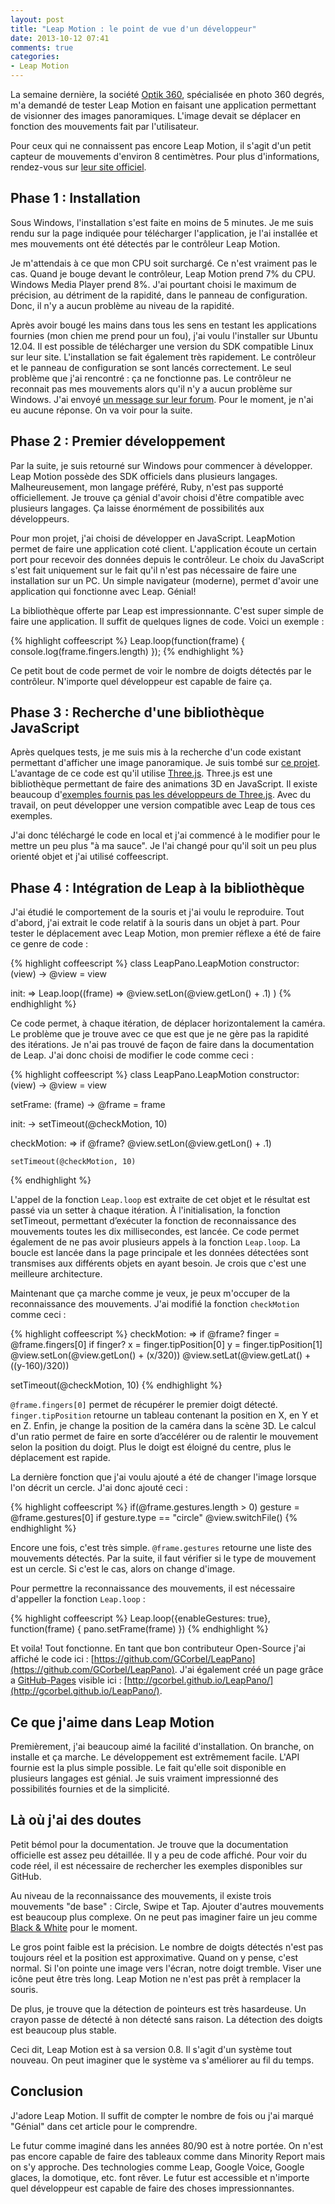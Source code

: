 ```yaml
---
layout: post
title: "Leap Motion : le point de vue d'un développeur"
date: 2013-10-12 07:41
comments: true
categories:
- Leap Motion
---
```


La semaine dernière, la société [Optik 360](http://www.optik360.com/), spécialisée en photo 360 degrés, m'a demandé de tester Leap Motion en faisant une application permettant de visionner des images panoramiques. L'image devait se déplacer en fonction des mouvements fait par l'utilisateur.

Pour ceux qui ne connaissent pas encore Leap Motion, il s'agit d'un petit capteur de mouvements d'environ 8 centimètres. Pour plus d'informations, rendez-vous sur [leur site officiel](https://www.leapmotion.com/).

Phase 1 : Installation
----------------------

Sous Windows, l'installation s'est faite en moins de 5 minutes. Je me suis rendu sur la page indiquée pour télécharger l'application, je l'ai installée et mes mouvements ont été détectés par le contrôleur Leap Motion.

Je m'attendais à ce que mon CPU soit surchargé. Ce n'est vraiment pas le cas. Quand je bouge devant le contrôleur, Leap Motion prend 7% du CPU. Windows Media Player prend 8%. J'ai pourtant choisi le maximum de précision, au détriment de la rapidité, dans le panneau de configuration. Donc, il n'y a aucun problème au niveau de la rapidité.

Après avoir bougé les mains dans tous les sens en testant les applications fournies (mon chien me prend pour un fou), j'ai voulu l'installer sur Ubuntu 12.04. Il est possible de télécharger une version du SDK compatible Linux sur leur site. L'installation se fait également très rapidement. Le contrôleur et le panneau de configuration se sont lancés correctement. Le seul problème que j'ai rencontré : ça ne fonctionne pas. Le contrôleur ne reconnait pas mes mouvements alors qu'il n'y a aucun problème sur Windows. J'ai envoyé [un message sur leur forum](https://developer.leapmotion.com/forums/forums/10/topics/1811). Pour le moment, je n'ai eu aucune réponse. On va voir pour la suite.

Phase 2 : Premier développement
-------------------------------

Par la suite, je suis retourné sur Windows pour commencer à développer. Leap Motion possède des SDK officiels dans plusieurs langages. Malheureusement, mon langage préféré, Ruby, n'est pas supporté officiellement. Je trouve ça génial d'avoir choisi d'être compatible avec plusieurs langages. Ça laisse énormément de possibilités aux développeurs.

Pour mon projet, j'ai choisi de développer en JavaScript. LeapMotion permet de faire une application coté client. L'application écoute un certain port pour recevoir des données depuis le contrôleur. Le choix du JavaScript s'est fait uniquement sur le fait qu'il n'est pas nécessaire de faire une installation sur un PC. Un simple navigateur (moderne), permet d'avoir une application qui fonctionne avec Leap. Génial!

La bibliothèque offerte par Leap est impressionnante. C'est super simple de faire une application. Il suffit de quelques lignes de code. Voici un exemple :

{% highlight coffeescript %}
Leap.loop(function(frame) {
  console.log(frame.fingers.length)
});
{% endhighlight %}

Ce petit bout de code permet de voir le nombre de doigts détectés par le contrôleur. N'importe quel développeur est capable de faire ça.

Phase 3 : Recherche d'une bibliothèque JavaScript
-------------------------------------------------

Après quelques tests, je me suis mis à la recherche d'un code existant permettant d'afficher une image panoramique. Je suis tombé sur [ce projet](http://mrdoob.github.io/three.js/examples/webgl_panorama_equirectangular.html). L'avantage de ce code est qu'il utilise [Three.js](http://threejs.org/). Three.js est une bibliothèque permettant de faire des animations 3D en JavaScript. Il existe beaucoup d'[exemples fournis pas les développeurs de Three.js](http://mrdoob.github.io/three.js/). Avec du travail, on peut développer une version compatible avec Leap de tous ces exemples.

J'ai donc téléchargé le code en local et j'ai commencé à le modifier pour le mettre un peu plus "à ma sauce". Je l'ai changé pour qu'il soit un peu plus orienté objet et j'ai utilisé coffeescript.

Phase 4 : Intégration de Leap à la bibliothèque
-----------------------------------------------

J'ai étudié le comportement de la souris et j'ai voulu le reproduire. Tout d'abord, j'ai extrait le code relatif à la souris dans un objet à part. Pour tester le déplacement avec Leap Motion, mon premier réflexe a été de faire ce genre de code :

{% highlight coffeescript %}
class LeapPano.LeapMotion
  constructor: (view) ->
    @view = view

  init: =>
    Leap.loop((frame) =>
      @view.setLon(@view.getLon() + .1)
    )
{% endhighlight %}

Ce code permet, à chaque itération, de déplacer horizontalement la caméra. Le problème que je trouve avec ce que est que je ne gère pas la rapidité des itérations. Je n'ai pas trouvé de façon de faire dans la documentation de Leap. J'ai donc choisi de modifier le code comme ceci :

{% highlight coffeescript %}
class LeapPano.LeapMotion
  constructor: (view) ->
    @view = view

  setFrame: (frame) ->
    @frame = frame

  init: ->
    setTimeout(@checkMotion, 10)

  checkMotion: =>
    if @frame?
      @view.setLon(@view.getLon() + .1)

    setTimeout(@checkMotion, 10)
{% endhighlight %}

L'appel de la fonction `Leap.loop` est extraite de cet objet et le résultat est passé via un setter à chaque itération. À l'initialisation, la fonction setTimeout, permettant d’exécuter la fonction de reconnaissance des mouvements toutes les dix millisecondes, est lancée. Ce code permet également de ne pas avoir plusieurs appels à la fonction `Leap.loop`. La boucle est lancée dans la page principale et les données détectées sont transmises aux différents objets en ayant besoin. Je crois que c'est une meilleure architecture.

Maintenant que ça marche comme je veux, je peux m'occuper de la reconnaissance des mouvements. J'ai modifié la fonction `checkMotion` comme ceci :

{% highlight coffeescript %}
checkMotion: =>
  if @frame?
    finger = @frame.fingers[0]
    if finger?
      x = finger.tipPosition[0]
      y = finger.tipPosition[1]
      @view.setLon(@view.getLon() + (x/320))
      @view.setLat(@view.getLat() + ((y-160)/320))

  setTimeout(@checkMotion, 10)
{% endhighlight %}

`@frame.fingers[0]` permet de récupérer le premier doigt détecté. `finger.tipPosition` retourne un tableau contenant la position en X, en Y et en Z. Enfin, je change la position de la caméra dans la scène 3D. Le calcul d'un ratio permet de faire en sorte d’accélérer ou de ralentir le mouvement selon la position du doigt. Plus le doigt est éloigné du centre, plus le déplacement est rapide.

La dernière fonction que j'ai voulu ajouté a été de changer l'image lorsque l'on décrit un cercle. J'ai donc ajouté ceci :

{% highlight coffeescript %}
if(@frame.gestures.length > 0)
  gesture = @frame.gestures[0]
  if gesture.type == "circle"
    @view.switchFile()
{% endhighlight %}

Encore une fois, c'est très simple. `@frame.gestures` retourne une liste des mouvements détectés. Par la suite, il faut vérifier si le type de mouvement est un cercle. Si c'est le cas, alors on change d'image.

Pour permettre la reconnaissance des mouvements, il est nécessaire d'appeller la fonction `Leap.loop` :

{% highlight coffeescript %}
Leap.loop({enableGestures: true}, function(frame) {
  pano.setFrame(frame)
})
{% endhighlight %}

Et voila! Tout fonctionne. En tant que bon contributeur Open-Source j'ai affiché le code ici : [https://github.com/GCorbel/LeapPano](https://github.com/GCorbel/LeapPano). J'ai également créé un page grâce a [GitHub-Pages](http://pages.github.com/) visible ici : [http://gcorbel.github.io/LeapPano/](http://gcorbel.github.io/LeapPano/).

Ce que j'aime dans Leap Motion
------------------------------

Premièrement, j'ai beaucoup aimé la facilité d'installation. On branche, on installe et ça marche. Le développement est extrêmement facile. L'API fournie est la plus simple possible. Le fait qu'elle soit disponible en plusieurs langages est génial. Je suis vraiment impressionné des possibilités fournies et de la simplicité.

Là où j'ai des doutes
---------------------

Petit bémol pour la documentation. Je trouve que la documentation officielle est assez peu détaillée. Il y a peu de code affiché. Pour voir du code réel, il est nécessaire de rechercher les exemples disponibles sur GitHub.

Au niveau de la reconnaissance des mouvements, il existe trois mouvements "de base" : Circle, Swipe et Tap. Ajouter d'autres mouvements est beaucoup plus complexe. On ne peut pas imaginer faire un jeu comme [Black & White](http://fr.wikipedia.org/wiki/Black_and_White_%28jeu_vid%C3%A9o%29) pour le moment.

Le gros point faible est la précision. Le nombre de doigts détectés n'est pas toujours réel et la position est approximative. Quand on y pense, c'est normal. Si l'on pointe une image vers l'écran, notre doigt tremble. Viser une icône peut être très long. Leap Motion ne n'est pas prêt à remplacer la souris.

De plus, je trouve que la détection de pointeurs est très hasardeuse. Un crayon passe de détecté à non détecté sans raison. La détection des doigts est beaucoup plus stable.

Ceci dit, Leap Motion est à sa version 0.8. Il s'agit d'un système tout nouveau. On peut imaginer que le système va s'améliorer au fil du temps.

Conclusion
----------

J'adore Leap Motion. Il suffit de compter le nombre de fois ou j'ai marqué "Génial" dans cet article pour le comprendre.

Le futur comme imaginé dans les années 80/90 est à notre portée. On n'est pas encore capable de faire des tableaux comme dans Minority Report mais on s'y approche. Des technologies comme Leap, Google Voice, Google glaces, la domotique, etc. font rêver. Le futur est accessible et n'importe quel développeur est capable de faire des choses impressionnantes.
